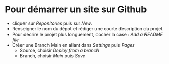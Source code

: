 # Pour démarrer un site sur Github
- cliquer sur *Repositories* puis sur *New*.
- Renseigner le nom du dépot et rédiger une courte description du projet.
- Pour décrire le projet plus longuement, cocher la case : *Add a README file*
- Créer une Branch Main en allant dans *Settings* puis *Pages*
  - Source, choisir *Deploy from a branch*
  - Branch, choisir *Main* puis *Save*
